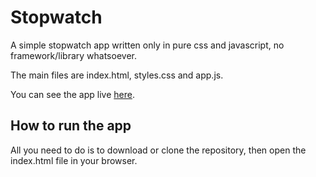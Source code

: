 # Stopwatch

A simple stopwatch app written only in pure css and javascript, no framework/library whatsoever.

The main files are index.html, styles.css and app.js.

You can see the app live [here](https://agile8272.github.io/stopwatch/index.html).

## How to run the app

All you need to do is to download or clone the repository, then open the index.html file in your browser.
